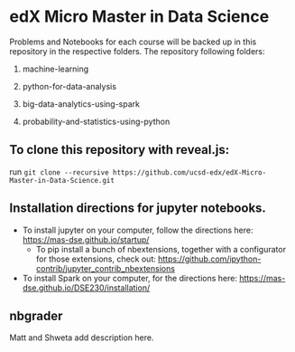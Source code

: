 # edX Micro Master in Data Science 


Problems and Notebooks for each course will be backed up in this repository in the respective folders. The repository following folders:
   
   1. machine-learning

   2. python-for-data-analysis

   3. big-data-analytics-using-spark

   4. probability-and-statistics-using-python

## To clone this repository with reveal.js:

run `git clone --recursive https://github.com/ucsd-edx/edX-Micro-Master-in-Data-Science.git`

## Installation directions for jupyter notebooks.
* To install jupyter on your computer, follow the directions here: https://mas-dse.github.io/startup/
  * To pip install a bunch of nbextensions, together with a configurator for those extensions, check out: https://github.com/ipython-contrib/jupyter_contrib_nbextensions
* To install Spark on your computer, for the directions here: https://mas-dse.github.io/DSE230/installation/
## nbgrader
Matt and Shweta add description here.
